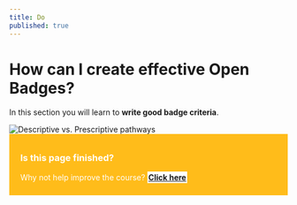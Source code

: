 ```yaml
---
title: Do
published: true
---
```


# How can I create effective Open Badges?

In this section you will learn to **write good badge criteria**.



<img src="{{ site.baseurl }}/img/visual-thinkery/prescriptive-descriptive.png" alt="Descriptive vs. Prescriptive pathways">

<div style="background:#FFBC1A; padding:10px; padding-left:20px; color:white;">
<h3>Is this page finished?</h3>
<p>Why not help improve the course? <strong><a style="background:white; padding:2px;" href="https://github.com/thinkoutloudclub/badge-course/wiki/Help-improve-the-Open-Badges-101-course">Click here</a></strong></p>
</div>

